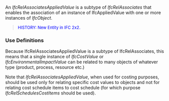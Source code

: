 An _IfcRelAssociatesAppliedValue_ is a subtype of _IfcRelAssociates_ that enables the association of an instance of IfcAppliedValue with one or more instances of _IfcObject_.

> <font color="#0000FF" size="-1">HISTORY: New Entity in IFC
		2x2.</font>

### Use Definitions
Because IfcRelAssociatesAppliedValue is a subtype of IfcRelAssociates, this means that a single instance of _IfcCostValue_ or _IfcEnvironmentalImpactValue_ can be related to many objects of whatever type (product, process, resource etc.)

Note that _IfcRelAssociatesAppliedValue_, when used for costing purposes, should be used only for relating specific cost values to objects and not for relating cost schedule items to cost schedule (for which purpose _IfcRelSchedulesCostItems_ should be used).
